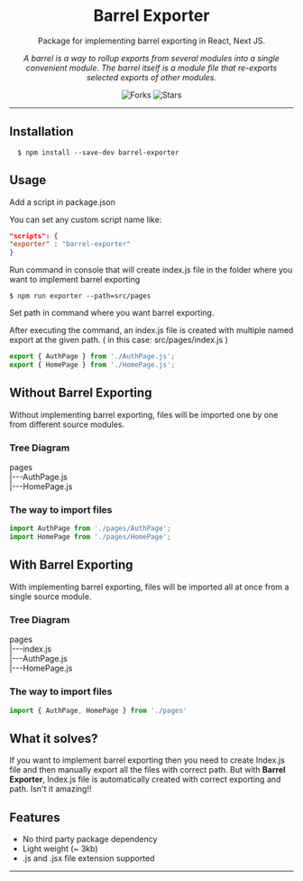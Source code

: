 



<div align="center">

# Barrel Exporter

Package for implementing barrel exporting in React, Next JS.

_A barrel is a way to rollup exports from several modules into a single convenient module. The barrel itself is a module file that re-exports selected exports of other modules._

![Forks](https://img.shields.io/github/forks/rahulyadav139/barrel-exporter)
![Stars](https://img.shields.io/github/stars/rahulyadav139/barrel-exporter)

</div>

---



## Installation


```console
  $ npm install --save-dev barrel-exporter
```

## Usage


Add a script in package.json 

You can set any custom script name like: 
```json
"scripts": {
"exporter" : "barrel-exporter"
}
```

Run command in console that will create index.js file in the folder where you want to implement barrel exporting

```console
$ npm run exporter --path=src/pages
```
Set path in command where you want barrel exporting.



After executing the command, an index.js file is created with multiple named export at the given path. ( in this case: src/pages/index.js )

```js
export { AuthPage } from './AuthPage.js';
export { HomePage } from './HomePage.js';
```

## Without Barrel Exporting

Without implementing barrel exporting, files will be imported one by one from different source modules.

### Tree Diagram

pages <br/>
|---AuthPage.js <br/>
|---HomePage.js <br/>

### The way to import files

```js
import AuthPage from './pages/AuthPage';
import HomePage from './pages/HomePage';
```




## With Barrel Exporting

With implementing barrel exporting, files will be imported all at once from a single source module.

### Tree Diagram


pages <br/>
|---index.js <br/>
|---AuthPage.js <br/>
|---HomePage.js <br/>

### The way to import files

```js
import { AuthPage, HomePage } from './pages'
```

## What it solves?

If you want to implement barrel exporting then you need to create Index.js file and then manually export all the files with correct path. But with **Barrel Exporter**, Index.js file is automatically created with correct exporting and path. Isn't it amazing!!

## Features

- No third party package dependency
- Light weight (~ 3kb)
- .js and .jsx file extension supported

---